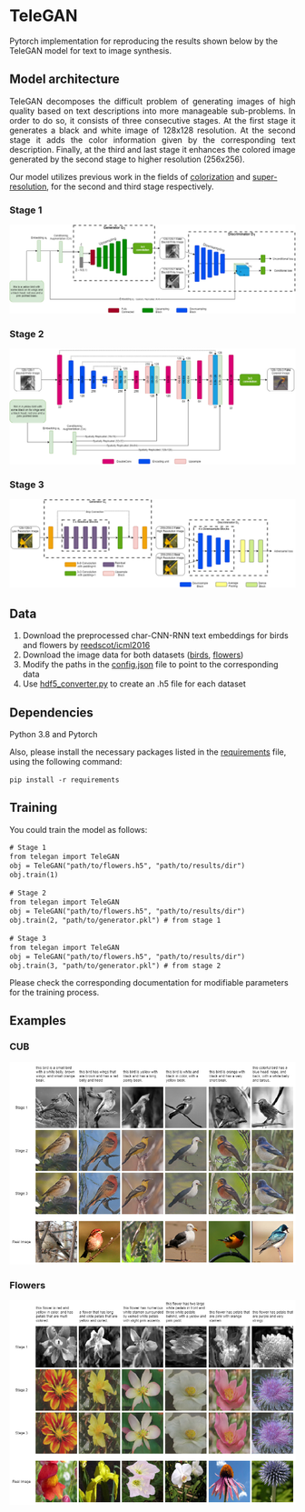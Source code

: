 <h1>TeleGAN</h1>

Pytorch implementation for reproducing the results shown below by the TeleGAN model for text to image synthesis.

<h2>Model architecture</h2>

<p align="justify">TeleGAN decomposes the difficult problem of generating images of high quality based on text descriptions into more manageable sub-problems.
In order to do so, it consists of three consecutive stages. At the first stage it generates a black and white image of 128x128 resolution. At the
second stage it adds the color information given by the corresponding text description. Finally, at the third and last stage it enhances the colored
image generated by the second stage to higher resolution (256x256).</p>

Our model utilizes previous work in the fields of <a href="https://arxiv.org/abs/1803.05400">colorization</a> and <a href="https://arxiv.org/abs/1609.04802">super-resolution</a>, for the second and third stage respectively.

<h3>Stage 1</h3>
<img src="images/Stage1.jpg"></img>

<h3>Stage 2</h3>
<img src="images/Stage2.jpg"></img>

<h3>Stage 3</h3>
<img src="images/Stage3.jpg"></img>

<h2>Data</h2>
<ol>
  <li>Download the preprocessed char-CNN-RNN text embeddings for birds and flowers by <a href="https://github.com/reedscot/icml2016">reedscot/icml2016</a></li>
  <li>Download the image data for both datasets (<a href="http://www.vision.caltech.edu/visipedia/CUB-200-2011.html">birds</a>, <a href="https://www.robots.ox.ac.uk/~vgg/data/flowers/102/">flowers</a>)</l1>
  <li>Modify the paths in the <a href="../config.json">config.json</a> file to point to the corresponding data</li>
  <li>Use <a href="../hdf5_converter.py">hdf5_converter.py</a> to create an .h5 file for each dataset</li>
 </ol>


<h2>Dependencies</h2>


Python 3.8 and Pytorch 


Also, please install the necessary packages listed in the <a href="requirements">requirements</a> file, using the following command:

`pip install -r requirements`


<h2>Training</h2>
You could train the model as follows:

```
# Stage 1
from telegan import TeleGAN
obj = TeleGAN("path/to/flowers.h5", "path/to/results/dir")
obj.train(1)

# Stage 2
from telegan import TeleGAN
obj = TeleGAN("path/to/flowers.h5", "path/to/results/dir")
obj.train(2, "path/to/generator.pkl") # from stage 1

# Stage 3
from telegan import TeleGAN
obj = TeleGAN("path/to/flowers.h5", "path/to/results/dir")
obj.train(3, "path/to/generator.pkl") # from stage 2
```

Please check the corresponding documentation for modifiable parameters for the training process.

<h2>Examples</h2>
<h3>CUB</h3>
<img src="images/birds-examples.jpg"></img>


<h3>Flowers</h3>
<img src="images/flowers-examples.jpg"></img>
